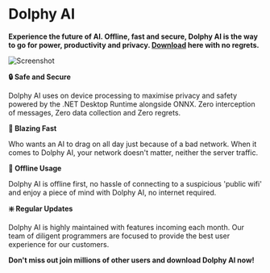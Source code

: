 # Dolphy AI 

**Experience the future of AI. Offline, fast and secure, Dolphy AI is the way to go for power, productivity and privacy. [Download](https://apps.microsoft.com/detail/9n7094pzch4q?hl=en-GB&gl=AU) here with no regrets.**

![Screenshot](https://store-images.s-microsoft.com/image/apps.24713.14004022060923973.e6601fbe-1137-4ec7-8f50-db4734e2f21e.cd3734b9-b907-4126-b2f5-c76decba2237?h=464)


**🔒 Safe and Secure**

Dolphy AI uses on device processing to maximise privacy and safety powered by the .NET Desktop Runtime alongside ONNX. Zero interception of messages, Zero data collection and Zero regrets.

**🚀 Blazing Fast**

Who wants an AI to drag on all day just because of a bad network. When it comes to Dolphy AI, your network doesn't matter, neither the server traffic.

**🛜 Offline Usage**

Dolphy AI is offline first, no hassle of connecting to a suspicious 'public wifi' and enjoy a piece of mind with Dolphy AI, no internet required.

**❇️ Regular Updates**

Dolphy AI is highly maintained with features incoming each month. Our team of diligent programmers are focused to provide the best user experience for our customers.

**Don't miss out join millions of other users and download Dolphy AI now!**


